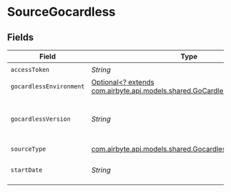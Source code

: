 # SourceGocardless


## Fields

| Field                                                                                                                                         | Type                                                                                                                                          | Required                                                                                                                                      | Description                                                                                                                                   | Example                                                                                                                                       |
| --------------------------------------------------------------------------------------------------------------------------------------------- | --------------------------------------------------------------------------------------------------------------------------------------------- | --------------------------------------------------------------------------------------------------------------------------------------------- | --------------------------------------------------------------------------------------------------------------------------------------------- | --------------------------------------------------------------------------------------------------------------------------------------------- |
| `accessToken`                                                                                                                                 | *String*                                                                                                                                      | :heavy_check_mark:                                                                                                                            | Gocardless API TOKEN                                                                                                                          |                                                                                                                                               |
| `gocardlessEnvironment`                                                                                                                       | [Optional<? extends com.airbyte.api.models.shared.GoCardlessAPIEnvironment>](../../models/shared/GoCardlessAPIEnvironment.md)                 | :heavy_minus_sign:                                                                                                                            | Environment you are trying to connect to.                                                                                                     |                                                                                                                                               |
| `gocardlessVersion`                                                                                                                           | *String*                                                                                                                                      | :heavy_check_mark:                                                                                                                            | GoCardless version. This is a date. You can find the latest here: <br/>https://developer.gocardless.com/api-reference/#api-usage-making-requests<br/> |                                                                                                                                               |
| `sourceType`                                                                                                                                  | [com.airbyte.api.models.shared.Gocardless](../../models/shared/Gocardless.md)                                                                 | :heavy_check_mark:                                                                                                                            | N/A                                                                                                                                           |                                                                                                                                               |
| `startDate`                                                                                                                                   | *String*                                                                                                                                      | :heavy_check_mark:                                                                                                                            | UTC date and time in the format 2017-01-25T00:00:00Z. Any data<br/>before this date will not be replicated.<br/>                              | 2017-01-25T00:00:00Z                                                                                                                          |